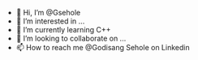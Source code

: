 - 👋 Hi, I’m @Gsehole
- 👀 I’m interested in ...
- 🌱 I’m currently learning C++
- 💞️ I’m looking to collaborate on ...
- 📫 How to reach me @Godisang Sehole on Linkedin

<!---
Gsehole/Gsehole is a ✨ special ✨ repository because its `README.md` (this file) appears on your GitHub profile.
You can click the Preview link to take a look at your changes.
--->
